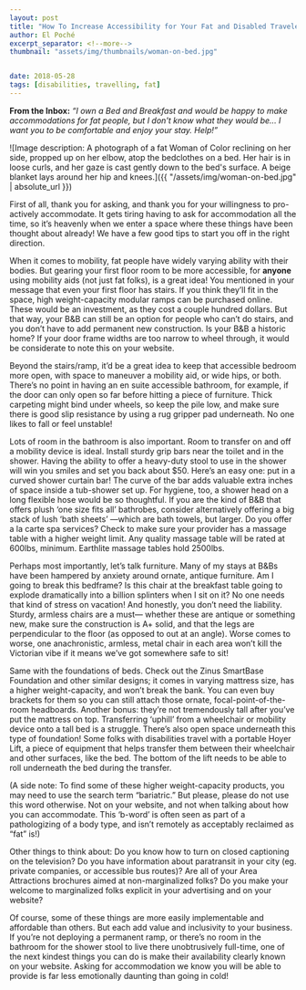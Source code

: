 ```yaml
---
layout: post
title: "How To Increase Accessibility for Your Fat and Disabled Travelers"
author: El Poché
excerpt_separator: <!--more-->
thumbnail: "assets/img/thumbnails/woman-on-bed.jpg"


date: 2018-05-28
tags: [disabilities, travelling, fat]
---
```


**From the Inbox:** *“I own a Bed and Breakfast and would be happy to make accommodations for fat people, but I don't know what they would be... I want you to be comfortable and enjoy your stay. Help!”*

<!--more-->

![Image description: A photograph of a fat Woman of Color reclining on her side, propped up on her elbow, atop the bedclothes on a bed. Her hair is in loose curls, and her gaze is cast gently down to the bed's surface. A beige blanket lays around her hip and knees.]({{ "/assets/img/woman-on-bed.jpg" | absolute_url }})

First of all, thank you for asking, and thank you for your willingness to pro-actively accommodate. It gets tiring having to ask for accommodation all the time, so it’s heavenly when we enter a space where these things have been thought about already! We have a few good tips to start you off in the right direction.

When it comes to mobility, fat people have widely varying ability with their bodies. But gearing your first floor room to be more accessible, for **anyone** using mobility aids (not just fat folks), is a great idea! You mentioned in your message that even your first floor has stairs. If you think they’ll fit in the space, high weight-capacity modular ramps can be purchased online. These would be an investment, as they cost a couple hundred dollars. But that way, your B&B can still be an option for people who can’t do stairs, and you don’t have to add permanent new construction. Is your B&B a historic home? If your door frame widths are too narrow to wheel through, it would be considerate to note this on your website.

Beyond the stairs/ramp, it’d be a great idea to keep that accessible bedroom more open, with space to maneuver a mobility aid, or wide hips, or both. There’s no point in having an en suite accessible bathroom, for example, if the door can only open so far before hitting a piece of furniture. Thick carpeting might bind under wheels, so keep the pile low, and make sure there is good slip resistance by using a rug gripper pad underneath. No one likes to fall or feel unstable!

Lots of room in the bathroom is also important. Room to transfer on and off a mobility device is ideal. Install sturdy grip bars near the toilet and in the shower. Having the ability to offer a heavy-duty stool to use in the shower will win you smiles and set you back about $50. Here’s an easy one: put in a curved shower curtain bar! The curve of the bar adds valuable extra inches of space inside a tub-shower set up. For hygiene, too, a shower head on a long flexible hose would be so thoughtful. If you are the kind of B&B that offers plush ‘one size fits all’ bathrobes, consider alternatively offering a big stack of lush ‘bath sheets’ —which are bath towels, but larger. Do you offer a la carte spa services? Check to make sure your provider has a massage table with a higher weight limit. Any quality massage table will be rated at 600lbs, minimum. Earthlite massage tables hold 2500lbs.

Perhaps most importantly, let’s talk furniture. Many of my stays at B&Bs have been hampered by anxiety around ornate, antique furniture. Am I going to break this bedframe? Is this chair at the breakfast table going to explode dramatically into a billion splinters when I sit on it? No one needs that kind of stress on vacation! And honestly, you don’t need the liability. Sturdy, armless chairs are a must— whether these are antique or something new, make sure the construction is A+ solid, and that the legs are perpendicular to the floor (as opposed to out at an angle). Worse comes to worse, one anachronistic, armless, metal chair in each area won’t kill the Victorian vibe if it means we’ve got somewhere safe to sit!

Same with the foundations of beds. Check out the Zinus SmartBase Foundation and other similar designs; it comes in varying mattress size, has a higher weight-capacity, and won’t break the bank. You can even buy brackets for them so you can still attach those ornate, focal-point-of-the-room headboards. Another bonus: they’re not tremendously tall after you’ve put the mattress on top. Transferring ‘uphill’ from a wheelchair or mobility device onto a tall bed is a struggle. There’s also open space underneath this type of foundation! Some folks with disabilities travel with a portable Hoyer Lift, a piece of equipment that helps transfer them between their wheelchair and other surfaces, like the bed. The bottom of the lift needs to be able to roll underneath the bed during the transfer.

(A side note: To find some of these higher weight-capacity products, you may need to use the search term “bariatric.” But please, please do not use this word otherwise. Not on your website, and not when talking about how you can accommodate. This ‘b-word’ is often seen as part of a pathologizing of a body type, and isn’t remotely as acceptably reclaimed as “fat” is!)

Other things to think about: Do you know how to turn on closed captioning on the television? Do you have information about paratransit in your city (eg. private companies, or accessible bus routes)? Are all of your Area Attractions brochures aimed at non-marginalized folks? Do you make your welcome to marginalized folks explicit in your advertising and on your website?

Of course, some of these things are more easily implementable and affordable than others. But each add value and inclusivity to your business. If you’re not deploying a permanent ramp, or there’s no room in the bathroom for the shower stool to live there unobtrusively full-time, one of the next kindest things you can do is make their availability clearly known on your website. Asking for accommodation we know you will be able to provide is far less emotionally daunting than going in cold!
